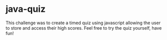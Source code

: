 # java-quiz
This challenge was to create a timed quiz using javascript allowing the user to store and access their high scores. Feel free to try the quiz yourself, have fun!
